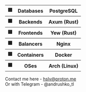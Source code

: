 <table>
	<tr>
		<th>🟥</th>
		<th>Databases</th>
		<th>PostgreSQL</th>
	</tr>
	<tr>
		<th>🟧</th>
		<th>Backends</th>
		<th>Axum (Rust)</th>
	</tr>
	<tr>
		<th>🟨</th>
		<th>Frontends</th>
		<th>Yew (Rust)</th>
	</tr>
	<tr>
		<th>🟩</th>
		<th>Balancers</th>
		<th>Nginx</th>
	</tr>
	<tr>
		<th>🟦</th>
		<th>Containers</th>
		<th>Docker</th>
	</tr>
	<tr>
		<th>🟪</th>
		<th>OSes</th>
		<th>Arch (Linux)</th>
	</tr>
</table>

Contact me here - hslv@proton.me \
Or with Telegram - @andrushko_tl

